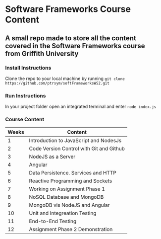 # Software Frameworks Course Content

## A small repo made to store all the content covered in the Software Frameworks course from Griffith University

### Install Instructions
Clone the repo to your local machine by running `git clone https://github.com/ptrsym/softFrameworksWS2.git`

### Run Instructions
In your project folder open an integrated terminal and enter `node index.js`

### Course Content

| Weeks | Content |
| ---------- | ---------- |
|  1          | Introduction to JavaScript and NodesJs |
|  2           | Code Version Control with Git and Github |
|  3          | NodeJS as a Server |
|  4          | Angular |
|  5          | Data Persistence. Services and HTTP 
|  6          | Reactive Programming and Sockets|
|  7          | Working on Assignment Phase 1 |
|  8          | NoSQL Database and MongoDB|
|  9          | MongoDB vis NodeJS and Angular |
|  10          | Unit and Integreation Testing |
|  11          | End-to-End Testing |
|  12          | Assignment Phase 2 Demonstration |
